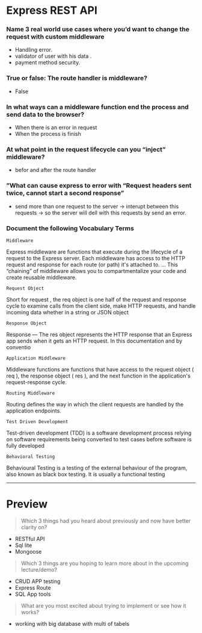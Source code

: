 # Express REST API


### Name 3 real world use cases where you’d want to change the request with custom middleware

- Handling error.
- validator of user with his data .
-  payment method security.

### True or false: The route handler is middleware?

- False


###  In what ways can a middleware function end the process and send data to the browser?

 - When there is an error in request 
 -  When the process is finish


### At what point in the request lifecycle can you “inject” middleware?

- befor  and after the route handler

### ”What can cause express to error with “Request headers sent twice, cannot start a second response”

- send more than one request to the server ->  interupt between this requests -> so the server will dell with this requests by send an error. 

### Document the following Vocabulary Terms

``Middleware``

Express middleware are functions that execute during the lifecycle of a request to the Express server. Each middleware has access to the HTTP request and response for each route (or path) it's attached to. ... This “chaining” of middleware allows you to compartmentalize your code and create reusable middleware.

``Request Object``

Short for request , the req object is one half of the request and response cycle to examine calls from the client side, make HTTP requests, and handle incoming data whether in a string or JSON object 

``Response Object``

Response — The res object represents the HTTP response that an Express app sends when it gets an HTTP request. In this documentation and by conventio

``Application Middleware``

Middleware functions are functions that have access to the request object ( req ), the response object ( res ), and the next function in the application's request-response cycle.

``Routing Middleware``

Routing defines the way in which the client requests are handled by the application endpoints.


``Test Driven Development``

Test-driven development (TDD) is a software development process relying on software requirements being converted to test cases before software is fully developed

``Behavioral Testing``

Behavioural Testing is a testing of the external behaviour of the program, also known as black box testing. It is usually a functional testing 

--------------------------------------------------------------------------
# Preview
> Which 3 things had you heard about previously and now have better clarity on?
- RESTful API 
- Sql lite 
- Mongoose 
> Which 3 things are you hoping to learn more about in the upcoming lecture/demo? 
- CRUD APP testing 
- Express Route
- SQL App tools 
> What are you most excited about trying to implement or see how it works?
- working with big database with multi of tabels 
